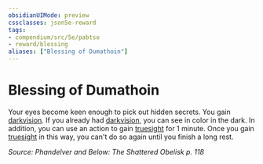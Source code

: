 ```yaml
---
obsidianUIMode: preview
cssclasses: json5e-reward
tags:
- compendium/src/5e/pabtso
- reward/blessing
aliases: ["Blessing of Dumathoin"]
---
```

# Blessing of Dumathoin

Your eyes become keen enough to pick out hidden secrets. You gain [darkvision](/Systems/5e/rules/senses.md#darkvision). If you already had [darkvision](/Systems/5e/rules/senses.md#darkvision), you can see in color in the dark. In addition, you can use an action to gain [truesight](/Systems/5e/rules/senses.md#truesight) for 1 minute. Once you gain [truesight](/Systems/5e/rules/senses.md#truesight) in this way, you can't do so again until you finish a long rest.

*Source: Phandelver and Below: The Shattered Obelisk p. 118*